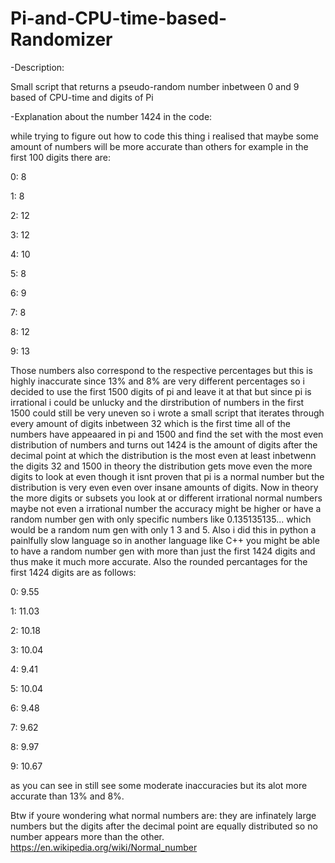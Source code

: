 # Pi-and-CPU-time-based-Randomizer
-Description:

  Small script that returns a pseudo-random number inbetween 0 and 9 based of CPU-time and digits of Pi

-Explanation about the number 1424 in the code:

  while trying to figure out how to code this thing i realised that maybe some amount of numbers will be more accurate than others for example in the first 100 digits there are:

  0: 8

  1: 8

  2: 12

  3: 12

  4: 10

  5: 8

  6: 9

  7: 8

  8: 12

  9: 13

  Those numbers also correspond to the respective percentages but this is highly inaccurate since 13% and 8% are very different percentages so i decided to use the first 1500 digits of pi and leave it at that but since pi is irrational i could be unlucky and the dirstribution of numbers in the first 1500 could still be very uneven so i wrote a small script that iterates through every amount of digits inbetween 32 which is the first time all of the numbers have appeaared in pi and 1500 and find the set with the most even distribution of numbers and turns out 1424 is the amount of digits after the decimal point at which the distribution is the most even at least inbetwenn the digits 32 and 1500 in theory the distribution gets move even the more digits to look at even though it isnt proven that pi is a normal number but the distribution is very even even over insane amounts of digits.
  Now in theory the more digits or subsets you look at or different irrational normal numbers maybe not even a irrational number the accuracy might be higher or have a random number gen with only specific numbers like 0.135135135... which would be a random num gen with only 1 3 and 5. Also i did this in python a painlfully slow language so in another language like C++ you might be able to have a random number gen with more than just the first 1424 digits and thus make it much more accurate. Also the rounded percantages for the first 1424 digits are as follows:

  0: 9.55

  1: 11.03

  2: 10.18

  3: 10.04

  4: 9.41

  5: 10.04

  6: 9.48

  7: 9.62

  8: 9.97

  9: 10.67

  as you can see in still see some moderate inaccuracies but its alot more accurate than 13% and 8%.

  Btw if youre wondering what normal numbers are:
  they are infinately large numbers but the digits after the decimal point are equally distributed so no number appears more than the other.
  https://en.wikipedia.org/wiki/Normal_number
